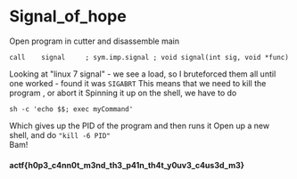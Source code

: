 # Signal_of_hope

Open program in cutter and disassemble main
```
call    signal     ; sym.imp.signal ; void signal(int sig, void *func)
```
Looking at "linux 7 signal" - we see a load, so I bruteforced them all until one worked - found it was `SIGABRT`
This means that we need to kill the program , or abort it
Spinning it up on the shell, we have to do
```
sh -c 'echo $$; exec myCommand'
```
Which gives up the PID of the program and then runs it
Open up a new shell, and do
`"kill -6 PID"`  
Bam!  
#### actf{h0p3_c4nn0t_m3nd_th3_p41n_th4t_y0uv3_c4us3d_m3}
